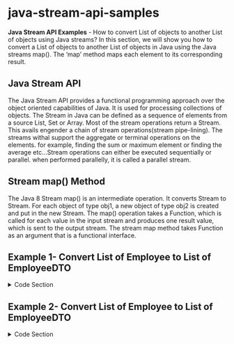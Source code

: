 # java-stream-api-samples

**Java Stream API Examples** - How to convert List of objects to another List of objects using Java streams?
In this section, we will show you how to convert a List of objects to another List of objects in Java using the Java streams map(). The ‘map’ method maps each element to its corresponding result.

## Java Stream API 
The Java Stream API provides a functional programming approach over the object oriented capabilities of Java. It is used for processing collections of objects. The Stream in Java can be defined as a sequence of elements from a source List, Set or Array. Most of the stream operations return a Stream. This avails engender a chain of stream operations(stream pipe-lining). The streams withal support the aggregate or terminal operations on the elements. for example, finding the sum or maximum element or finding the average etc...Stream operations can either be executed sequentially or parallel. when performed parallelly, it is called a parallel stream. 

## Stream map() Method 
The Java 8 Stream map() is an intermediate operation. It converts Stream<obj1> to Stream<obj2>. For each object of type obj1, a new object of type obj2 is created and put in the new Stream. The map() operation takes a Function, which is called for each value in the input stream and produces one result value, which is sent to the output stream. The stream map method takes Function as an argument that is a functional interface.

## Example 1- Convert List of Employee to List of EmployeeDTO

<details>
<summary>Code Section</summary>

## Employee.java 

package com.sample.entity;
public class Employee {
    private int id;
    private String name;
    private String email;
    private String phone;
    private Department department;
    
    public Employee(int id, String name, String email, String phone, Department department) {
    	this.id = id;
        this.name = name;
        this.email = email;
        this.phone = phone;
        this.department =  department;
	}

	public int getId() {
		return id;
	}

	public void setId(int id) {
		this.id = id;
	}

	public String getName() {
		return name;
	}

	public void setName(String name) {
		this.name = name;
	}

	public String getEmail() {
		return email;
	}

	public void setEmail(String email) {
		this.email = email;
	}

	public String getPhone() {
		return phone;
	}

	public void setPhone(String phone) {
		this.phone = phone;
	}

	public Department getDepartment() {
		return department;
	}

	public void setDepartment(Department department) {
		this.department = department;
	}

	@Override
	public String toString() {
		return "Employee [id=" + id + ", name=" + name + ", email=" + email + ", phone=" + phone + ", department="+ department + "]";
	}
}
 
## Department

package com.sample.entity;
public class Department {
    private int  departmentId;
    private String departmentName;
    
    public Department(int departmentId, String departmentName) {
    	this.departmentId =  departmentId;
    	this.departmentName = departmentName;
	}

	public int getDepartmentId() {
		return departmentId;
	}

	public void setDepartmentId(int departmentId) {
		this.departmentId = departmentId;
	}

	public String getDepartmentName() {
		return departmentName;
	}

	public void setDepartmentName(String departmentName) {
		this.departmentName = departmentName;
	}

	@Override
	public String toString() {
		return "Department [departmentId=" + departmentId + ", departmentName=" + departmentName + "]";
	}	
}

## EmployeeDTO

package com.sample.DTO;
public class EmployeeDTO {
	
    private int id;
    private String name;
    private String email;
    private String phone;
    private DepartmentDTO departmentDTO;
    
    public EmployeeDTO( int id, String name, String email, String phone, DepartmentDTO department) {
    	this.id = id;
        this.name = name;
        this.email = email;
        this.phone = phone;
        this.departmentDTO =  department;
	}

	public int getId() {
		return id;
	}

	public void setId(int id) {
		this.id = id;
	}

	public String getName() {
		return name;
	}

	public void setName(String name) {
		this.name = name;
	}

	public String getEmail() {
		return email;
	}

	public void setEmail(String email) {
		this.email = email;
	}

	public String getPhone() {
		return phone;
	}

	public void setPhone(String phone) {
		this.phone = phone;
	}

	public DepartmentDTO getDepartmentDTO() {
		return departmentDTO;
	}

	public void setDepartmentDTO(DepartmentDTO departmentDTO) {
		this.departmentDTO = departmentDTO;
	}

	@Override
	public String toString() {
		return "EmployeeDTO [id=" + id + ", name=" + name + ", email=" + email + ", phone=" + phone + ", departmentDTO="
				+ departmentDTO + "]";
	}
}

## DepartmentDTO

package com.sample.DTO;
public class DepartmentDTO {
    private int  departmentId;
    private String departmentName;
    
    public DepartmentDTO(int departmentId, String departmentName) {
    	this.departmentId =  departmentId;
    	this.departmentName = departmentName;
	}

	public int getDepartmentId() {
		return departmentId;
	}

	public void setDepartmentId(int departmentId) {
		this.departmentId = departmentId;
	}

	public String getDepartmentName() {
		return departmentName;
	}

	public void setDepartmentName(String departmentName) {
		this.departmentName = departmentName;
	}

	@Override
	public String toString() {
		return "DepartmentDTO [departmentId=" + departmentId + ", departmentName=" + departmentName + "]";
	}
}

## Mapper

package com.sample.mapper;
import java.util.ArrayList;
import java.util.List;
import java.util.stream.Collectors;
import com.sample.DTO.DepartmentDTO;
import com.sample.DTO.EmployeeDTO;
import com.sample.entity.Employee;

public class Mapper {
    private List<Employee> employee = new ArrayList<Employee>();
    public Mapper(List<Employee> employees) {
        this.employee = employees;
    }

    public List<EmployeeDTO> map() {
    	// id,  name,  email,  phone, Department department - departId, departName
        List<EmployeeDTO> employeeDTO = employee
        		.stream()
        		.map(o -> new EmployeeDTO(o.getId(),o.getName(),o.getEmail(),o.getPhone(),
        				new DepartmentDTO(o.getDepartment().getDepartmentId(), o.getDepartment().getDepartmentName())))
                .collect(Collectors.toList());
        return employeeDTO;
    }
}

## StreamApiSample

import java.util.Arrays;
import java.util.List;
import com.sample.entity.Department;
import com.sample.entity.Employee;
import com.sample.mapper.Mapper;

public class StreamApiSample {
	public static void main(String arg[]) {
		System.out.println("Convert List of Employee to List of EmployeeDTO");
		
		List<Employee> listOfEmployee = Arrays.asList(
				new Employee(1, "Saravanan", "Saravanan@test.com", "01234567890", new Department(1, "Computer Science")),
				new Employee(2, "Seenu", "Seenu@test.com", "12345678900", new Department(2, "Civil Engineering")),
				new Employee(3, "Ramu", "Ramu@test.com", "23456789001", new Department(1, "Computer Science")),
				new Employee(4, "Shankar", "Shankar@test.com", "34567890012", new Department(3, "Mechanical Engineering")),
				new Employee(5, "Seyon", "Seyon@test.com", "45678900123", new Department(1, "Computer Science")),
				new Employee(6, "Tharun", "Tharun@test.com", "56789001234", new Department(2, "Civil Engineering")),
				new Employee(7, "Arun", "Arun@test.com", "67890012345", new Department(1, "Computer Science")),
				new Employee(8, "Karthik", "Karthik@test.com", "78900123456", new Department(4, "EEE Engineering")),
				new Employee(9, "Kumar", "Kumar@test.com", "89001234567", new Department(1, "Computer Science")),
				new Employee(10, "Vignesh", "Vignesh@test.com", "90012345678", new Department(4, "EEE Engineering"))
				); 
		
		Mapper mapper = new Mapper(listOfEmployee);
		mapper.map().stream().forEach(emp -> System.out.println(emp));
	}
}

## Output

Convert List of Employee to List of EmployeeDTO

EmployeeDTO [id=1, name=Saravanan, phone=01234567890, departmentDTO=DepartmentDTO]</br>
EmployeeDTO [id=2, name=Seenu, phone=12345678900, departmentDTO=DepartmentDTO]</br>
EmployeeDTO [id=3, name=Ramu, phone=23456789001, departmentDTO=DepartmentDTO </br>
EmployeeDTO [id=4, name=Shankar, phone=34567890012, departmentDTO=DepartmentDTO </br>
EmployeeDTO [id=5, name=Seyon, phone=45678900123, departmentDTO=DepartmentDTO </br>
EmployeeDTO [id=6, name=Tharun, phone=56789001234, departmentDTO=DepartmentDTO </br>
EmployeeDTO [id=7, name=Arun, phone=67890012345, departmentDTO=DepartmentDTO </br>
EmployeeDTO [id=8, name=Karthik, phone=78900123456, departmentDTO=DepartmentDTO </br>
EmployeeDTO [id=9, name=Kumar, phone=89001234567, departmentDTO=DepartmentDTO </br>
EmployeeDTO [id=10, name=Vignesh, phone=90012345678, departmentDTO=DepartmentDTO </br>
</details>

## Example 2- Convert List of Employee to List of EmployeeDTO
<details>
	<summary>Code Section</summary>

## StreamApiSample
	
import java.util.Arrays;
import java.util.List;
import com.sample.entity.Department;
import com.sample.entity.Employee;
import com.sample.mapper.Mapper;

public class StreamApiSample {
	public static void main(String arg[]) {
		System.out.println("Convert List of String to List of Integer");
		List<String> list = Arrays.asList( "8" , "7", "36", "2" );
		List<Integer> intList = list.stream().map(s -> Integer.parseInt(s)).collect(Collectors.toList());
		intList.stream().forEach(obj -> System.out.println(obj));    
	}
}

## Output

Convert List of String to List of Integer
8
7
36
2
</details>
